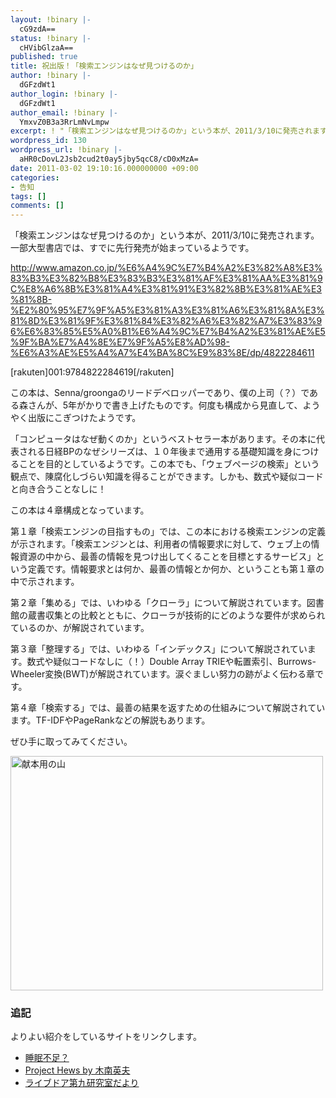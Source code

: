 ```yaml
---
layout: !binary |-
  cG9zdA==
status: !binary |-
  cHVibGlzaA==
published: true
title: 祝出版！「検索エンジンはなぜ見つけるのか」
author: !binary |-
  dGFzdWt1
author_login: !binary |-
  dGFzdWt1
author_email: !binary |-
  YmxvZ0B3a3RrLmNvLmpw
excerpt: ! "「検索エンジンはなぜ見つけるのか」という本が、2011/3/10に発売されます。一部大型書店では、すでに先行発売が始まっているようです。\r\n\r\n"
wordpress_id: 130
wordpress_url: !binary |-
  aHR0cDovL2Jsb2cud2t0ay5jby5qcC8/cD0xMzA=
date: 2011-03-02 19:10:16.000000000 +09:00
categories:
- 告知
tags: []
comments: []
---
```

「検索エンジンはなぜ見つけるのか」という本が、2011/3/10に発売されます。一部大型書店では、すでに先行発売が始まっているようです。

<a id="more"></a><a id="more-130"></a>

http://www.amazon.co.jp/%E6%A4%9C%E7%B4%A2%E3%82%A8%E3%83%B3%E3%82%B8%E3%83%B3%E3%81%AF%E3%81%AA%E3%81%9C%E8%A6%8B%E3%81%A4%E3%81%91%E3%82%8B%E3%81%AE%E3%81%8B-%E2%80%95%E7%9F%A5%E3%81%A3%E3%81%A6%E3%81%8A%E3%81%8D%E3%81%9F%E3%81%84%E3%82%A6%E3%82%A7%E3%83%96%E6%83%85%E5%A0%B1%E6%A4%9C%E7%B4%A2%E3%81%AE%E5%9F%BA%E7%A4%8E%E7%9F%A5%E8%AD%98-%E6%A3%AE%E5%A4%A7%E4%BA%8C%E9%83%8E/dp/4822284611

[rakuten]001:9784822284619[/rakuten]

この本は、Senna/groongaのリードデベロッパーであり、僕の上司（？）である森さんが、5年がかりで書き上げたものです。何度も構成から見直して、ようやく出版にこぎつけたようです。

「コンピュータはなぜ動くのか」というベストセラー本があります。その本に代表される日経BPのなぜシリーズは、１０年後まで通用する基礎知識を身につけることを目的としているようです。この本でも、「ウェブページの検索」という観点で、陳腐化しづらい知識を得ることができます。しかも、数式や疑似コードと向き合うことなしに！

この本は４章構成となっています。

第１章「検索エンジンの目指すもの」では、この本における検索エンジンの定義が示されます。「検索エンジンとは、利用者の情報要求に対して、ウェブ上の情報資源の中から、最善の情報を見つけ出してくることを目標とするサービス」という定義です。情報要求とは何か、最善の情報とか何か、ということも第１章の中で示されます。

第２章「集める」では、いわゆる「クローラ」について解説されています。図書館の蔵書収集との比較とともに、クローラが技術的にどのような要件が求められているのか、が解説されています。

第３章「整理する」では、いわゆる「インデックス」について解説されています。数式や疑似コードなしに（！）Double Array TRIEや転置索引、Burrows-Wheeler変換(BWT)が解説されています。涙ぐましい努力の跡がよく伝わる章です。

第４章「検索する」では、最善の結果を返すための仕組みについて解説されています。TF-IDFやPageRankなどの解説もあります。

ぜひ手に取ってみてください。

<img src="http://farm6.static.flickr.com/5138/5490983233_d56e9213a8.jpg" alt="献本用の山" title="献本用の山" width="500" height="375" />
<h3>追記</h3>
よりよい紹介をしているサイトをリンクします。
<ul>
	<li><a href="http://d.hatena.ne.jp/sleepy_yoshi/20110314/p1">睡眠不足？</a></li>
	<li><a href="http://d.hatena.ne.jp/hkinami/20110320/p1">Project Hews by 木南英夫</a></li>
	<li><a href="http://blog.livedoor.jp/koichiise/archives/1403343.html">ライブドア第九研究室だより</a></li>
</ul>
